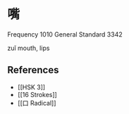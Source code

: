 # 嘴
Frequency 1010
General Standard 3342

zuǐ
mouth, lips

## References
- [[HSK 3]]
- [[16 Strokes]]
- [[口 Radical]]